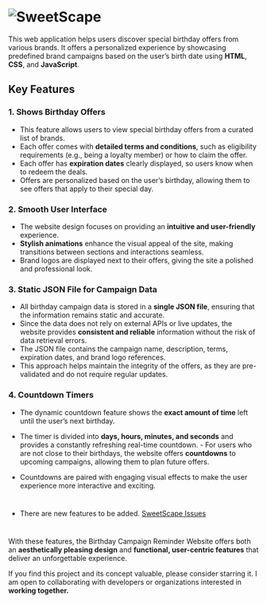 # ![SweetScape](https://github.com/user-attachments/assets/910edca8-3564-4fda-b759-ba24ac07cc9d)


This web application helps users discover special birthday offers from various brands. It offers a personalized experience by showcasing predefined brand campaigns based on the user’s birth date using **HTML**, **CSS**, and **JavaScript**.

## Key Features

### 1. **Shows Birthday Offers**
- This feature allows users to view special birthday offers from a curated list of brands.
- Each offer comes with **detailed terms and conditions**, such as eligibility requirements (e.g., being a loyalty member) or how to claim the offer.
- Each offer has **expiration dates** clearly displayed, so users know when to redeem the deals.
- Offers are personalized based on the user’s birthday, allowing them to see offers that apply to their special day.

### 2. **Smooth User Interface**
- The website design focuses on providing an **intuitive and user-friendly** experience.
- **Stylish animations** enhance the visual appeal of the site, making transitions between sections and interactions seamless.
- Brand logos are displayed next to their offers, giving the site a polished and professional look.

### 3. **Static JSON File for Campaign Data**
- All birthday campaign data is stored in a **single JSON file**, ensuring that the information remains static and accurate.
- Since the data does not rely on external APIs or live updates, the website provides **consistent and reliable** information without the risk of data retrieval errors.
- The JSON file contains the campaign name, description, terms, expiration dates, and brand logo references.
- This approach helps maintain the integrity of the offers, as they are pre-validated and do not require regular updates.

### 4. **Countdown Timers**
- The dynamic countdown feature shows the **exact amount of time** left until the user’s next birthday.

- The timer is divided into **days, hours, minutes, and seconds** and provides a constantly refreshing real-time countdown. - For users who are not close to their birthdays, the website offers **countdowns** to upcoming campaigns, allowing them to plan future offers.
- Countdowns are paired with engaging visual effects to make the user experience more interactive and exciting.
#
- There are new features to be added. [SweetScape Issues](https://github.com/brgkdm/SweetScape/issues)
#
With these features, the Birthday Campaign Reminder Website offers both an **aesthetically pleasing design** and **functional, user-centric features** that deliver an unforgettable experience.

If you find this project and its concept valuable, please consider starring it. I am open to collaborating with developers or organizations interested in **working together.**
